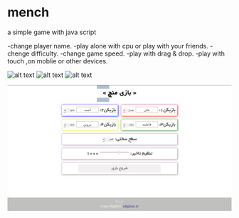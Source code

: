 # mench
a simple game with java script

-change player name.
-play alone with cpu or play with your friends.
-chenge difficulty.
-change game speed.
-play with drag & drop.
-play with touch ,on moblie or other devices.

![alt text](https://github.com/aligilan/mench/tree/master/image/preview1.png)
![alt text](https://github.com/aligilan/mench/tree/master/image/preview2.png)
![alt text](https://github.com/aligilan/mench/tree/master/image/preview3.png)

![Screenshot](image/preview1.png)
